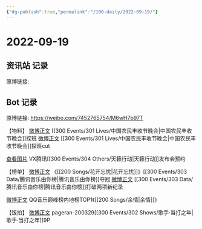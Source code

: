 ```yaml
---
{"dg-publish":true,"permalink":"/100-daily/2022-09-19/"}
---
```



# 2022-09-19

## 资讯站 记录

原博链接:

## Bot 记录

原博链接: https://weibo.com/7452765754/M6wH7b97T

【物料】
[微博正文](https://m.weibo.cn/7298805480/4815351832117537) [[300 Events/301 Lives/中国农民丰收节晚会\|中国农民丰收节晚会]]探班
[微博正文](https://m.weibo.cn/6466290670/4815491790804936) [[300 Events/301 Lives/中国农民丰收节晚会\|中国农民丰收节晚会]]探班cut

[查看图片](https://wx1.sinaimg.cn/large/0088n2Pggy1h6cc2xsl1lj30u01c4k1d.jpg) VX腾讯[[300 Events/304 Others/天籁行动\|天籁行动]]发布会预约

【榜单】
[微博正文](https://m.weibo.cn/6733257358/4815433917793084) 《[[200 Songs/花开忘忧\|花开忘忧]]》[[300 Events/303 Data/腾讯音乐由你榜\|腾讯音乐由你榜]]夺冠
[微博正文](https://m.weibo.cn/6733257358/4815437595938123) [[300 Events/303 Data/腾讯音乐由你榜\|腾讯音乐由你榜]]打破两项新纪录

[微博正文](https://m.weibo.cn/2169129705/4815434870428998) QQ音乐巅峰榜内地榜TOP1《[[200 Songs/余情\|余情]]》

【饭拍】
[微博正文](https://m.weibo.cn/7633014126/4815382375045686) pageran-200329[[300 Events/302 Shows/歌手·当打之年\|歌手·当打之年]]9P
